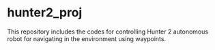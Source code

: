 # hunter2_proj
This repository includes the codes for controlling Hunter 2 autonomous robot for navigating in the environment using waypoints.
